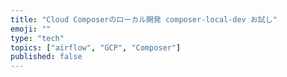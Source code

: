 ```yaml
---
title: "Cloud Composerのローカル開発 composer-local-dev お試し"
emoji: ""
type: "tech"
topics: ["airflow", "GCP", "Composer"]
published: false
---
```

